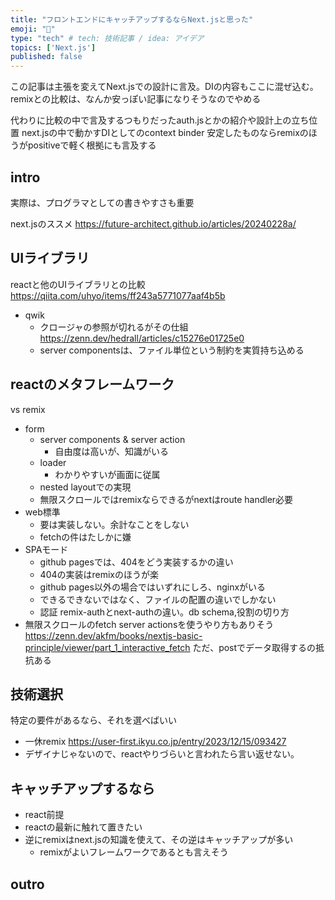 ```yaml
---
title: "フロントエンドにキャッチアップするならNext.jsと思った"
emoji: "🙌"
type: "tech" # tech: 技術記事 / idea: アイデア
topics: ['Next.js']
published: false
---
```


この記事は主張を変えてNext.jsでの設計に言及。DIの内容もここに混ぜ込む。
remixとの比較は、なんか安っぽい記事になりそうなのでやめる

代わりに比較の中で言及するつもりだったauth.jsとかの紹介や設計上の立ち位置
next.jsの中で動かすDIとしてのcontext binder
安定したものならremixのほうがpositiveで軽く根拠にも言及する

## intro

実際は、プログラマとしての書きやすさも重要

next.jsのススメ
https://future-architect.github.io/articles/20240228a/

## UIライブラリ
reactと他のUIライブラリとの比較
https://qiita.com/uhyo/items/ff243a5771077aaf4b5b

- qwik
  - クロージャの参照が切れるがその仕組
    https://zenn.dev/hedrall/articles/c15276e01725e0
  - server componentsは、ファイル単位という制約を実質持ち込める

## reactのメタフレームワーク
vs remix
- form
  - server components & server action
    - 自由度は高いが、知識がいる
  - loader
    - わかりやすいが画面に従属
  - nested layoutでの実現
  - 無限スクロールではremixならできるがnextはroute handler必要
- web標準
  - 要は実装しない。余計なことをしない
  - fetchの件はたしかに嫌
- SPAモード
  - github pagesでは、404をどう実装するかの違い
  - 404の実装はremixのほうが楽
  - github pages以外の場合ではいずれにしろ、nginxがいる
  - できるできないではなく、ファイルの配置の違いでしかない
  - 認証
    remix-authとnext-authの違い。db schema,役割の切り方
- 無限スクロールのfetch
  server actionsを使うやり方もありそう
  https://zenn.dev/akfm/books/nextjs-basic-principle/viewer/part_1_interactive_fetch
  ただ、postでデータ取得するの抵抗ある

## 技術選択
特定の要件があるなら、それを選べばいい
- 一休remix
  https://user-first.ikyu.co.jp/entry/2023/12/15/093427
- デザイナじゃないので、reactやりづらいと言われたら言い返せない。

## キャッチアップするなら
- react前提
- reactの最新に触れて置きたい
- 逆にremixはnext.jsの知識を使えて、その逆はキャッチアップが多い
  - remixがよいフレームワークであるとも言えそう

## outro


